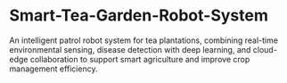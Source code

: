 # Smart-Tea-Garden-Robot-System
An intelligent patrol robot system for tea plantations, combining real-time environmental sensing, disease detection with deep learning, and cloud-edge collaboration to support smart agriculture and improve crop management efficiency.
